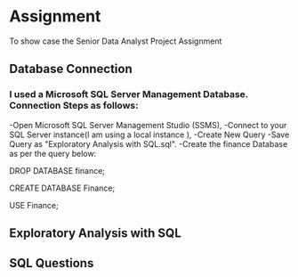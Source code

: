 # Assignment
To show case the Senior Data Analyst Project Assignment

## Database Connection

### I used a Microsoft SQL Server Management Database. Connection Steps as follows:

-Open Microsoft SQL Server Management Studio (SSMS), 
-Connect to your SQL Server instance(I am using a local instance ),
-Create New Query 
-Save Query as "Exploratory Analysis with SQL.sql".
-Create the finance Database as per the query below:

DROP DATABASE finance;

CREATE DATABASE Finance;

USE Finance;

## Exploratory Analysis with SQL





## SQL Questions
